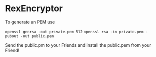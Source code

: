 # RexEncryptor

To generate an PEM use

```openssl genrsa -out private.pem 512```
```openssl rsa -in private.pem -pubout -out public.pem```

Send the public.pm to your Friends and install the public.pem from your Friend!